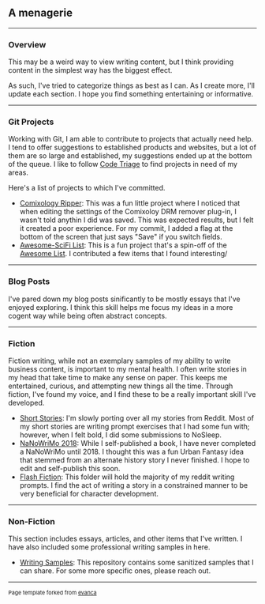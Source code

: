 ## A menagerie

---

### Overview

This may be a weird way to view writing content, but I think providing content in the simplest way has the biggest effect.

As such, I've tried to categorize things as best as I can. As I create more, I'll update each section. I hope you find something entertaining or informative.

---

### Git Projects

Working with Git, I am able to contribute to projects that actually need help. I tend to offer suggestions to established products and websites, but a lot of them are so large and established, my suggestions ended up at the bottom of the queue. I like to follow [Code Triage](https://www.codetriage.com/) to find projects in need of my areas.

Here's a list of projects to which I've committed.
- [Comixology Ripper](https://github.com/EricPonvelle/comixology-backup): This was a fun little project where I noticed that when editing the settings of the Comixoloy DRM remover plug-in, I wasn't told anythin I did was saved. This was expected results, but I felt it created a poor experience. For my commit, I added a flag at the bottom of the screen that just says "Save" if you switch fields.
- [Awesome-SciFi List](https://github.com/EricPonvelle/awesome-scifi): This is a fun project that's a spin-off of the [Awesome List](https://github.com/sindresorhus/awesome). I contributed a few items that I found interesting/

---

### Blog Posts

I've pared down my blog posts sinificantly to be mostly essays that I've enjoyed exploring. I think this skill helps me focus my ideas in a more cogent way while being often abstract concepts.

---

### Fiction

Fiction writing, while not an exemplary samples of my ability to write business content, is important to my mental health. I often write stories in my head that take time to make any sense on paper. This keeps me entertained, curious, and attempting new things all the time. Through fiction, I've found my voice, and I find these to be a really important skill I've developed.

- [Short Stories](https://github.com/EricPonvelle/shortstories): I'm slowly porting over all my stories from Reddit. Most of my short stories are writing prompt exercises that I had some fun with; however, when I felt bold, I did some submissions to NoSleep.
- [NaNoWriMo 2018](https://github.com/EricPonvelle/nanowrimo2018): While I self-published a book, I have never completed a NaNoWriMo until 2018. I thought this was a fun Urban Fantasy idea that stemmed from an alternate history story I never finished. I hope to edit and self-publish this soon.
- [Flash Fiction](https://github.com/EricPonvelle/pennytheater/tree/master/flashfiction): This folder will hold the majority of my reddit writing prompts. I find the act of writing a story in a constrained manner to be very beneficial for character development.

---

### Non-Fiction

This section includes essays, articles, and other items that I've written. I have also included some professional writing samples in here.

- [Writing Samples](https://github.com/EricPonvelle/writing-samples): This repository contains some sanitized samples that I can share. For some more specific ones, please reach out.

---
<p style="font-size:11px">Page template forked from <a href="https://github.com/evanca/quick-portfolio">evanca</a></p>
<!-- Remove above link if you don't want to attibute -->

